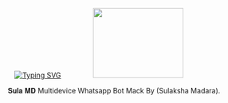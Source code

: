 <div align="center">


 [![Typing SVG](https://readme-typing-svg.herokuapp.com?font=Rockstar-ExtraBold&color=F01&lines=SULA+ＭＤ)](https://git.io/typing-svg)
<img src="https://files.catbox.moe/vmjibk.jpg" height="140" width="60%">

𝐒𝐮𝐥𝐚 𝐌𝐃 Multidevice Whatsapp Bot Mack By (Sulaksha Madara).

